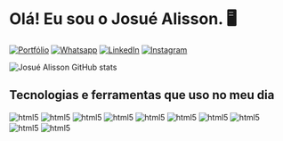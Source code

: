 # Olá! Eu sou o Josué Alisson. 🖥️

[![Portfólio](https://img.shields.io/badge/website-000000?style=for-the-badge&logo=About.me&logoColor=white)](https://josuealisson.vercel.app/)
[![Whatsapp](https://img.shields.io/badge/WhatsApp-25D366?style=for-the-badge&logo=whatsapp&logoColor=white)](https://api.whatsapp.com/send/?phone=%2B5581996197466&text=Quero+fazer+meu+or%C3%A7amento&type=phone_number&app_absent=0)
[![LinkedIn](https://img.shields.io/badge/LinkedIn-0077B5?style=for-the-badge&logo=linkedin&logoColor=white)](https://www.linkedin.com/in/josu%C3%A9-alisson-1612ab1aa/)
[![Instagram](https://img.shields.io/badge/Instagram-E4405F?style=for-the-badge&logo=instagram&logoColor=white)](https://www.instagram.com/josuedeveloper/)

![Josué Alisson GitHub stats](https://github-readme-stats.vercel.app/api?username=Josualisson&show_icons=true&theme=radical)

## Tecnologias e ferramentas que uso no meu dia

<div style="display: inline-block;">
<!-- HTML -->
    <img align="center" alt="html5" src="https://img.shields.io/badge/HTML-239120?style=for-the-badge&logo=html5&logoColor=white"/>
    <!-- CSS -->
    <img align="center" alt="html5" src="https://img.shields.io/badge/CSS3-1572B6?style=for-the-badge&logo=css3&logoColor=white"/>
    <!-- JAVASCRIPT -->
    <img align="center" alt="html5" src="https://img.shields.io/badge/JavaScript-F7DF1E?style=for-the-badge&logo=javascript&logoColor=black"/>
    <!-- REACT -->
    <img align="center" alt="html5" src="https://img.shields.io/badge/React-20232A?style=for-the-badge&logo=react&logoColor=61DAFB"/>
    <!-- GITHUB -->
    <img align="center" alt="html5" src="https://img.shields.io/badge/GitHub-100000?style=for-the-badge&logo=github&logoColor=white"/>
    <!-- GIT -->
    <img align="center" alt="html5" src="https://img.shields.io/badge/GIT-E44C30?style=for-the-badge&logo=git&logoColor=white"/>
    <!-- WORDPRESS -->
    <img align="center" alt="html5" src="https://img.shields.io/badge/Wordpress-21759B?style=for-the-badge&logo=wordpress&logoColor=white"/>
    <!-- BOOTSTRAP -->
    <img align="center" alt="html5" src="https://img.shields.io/badge/Bootstrap-563D7C?style=for-the-badge&logo=bootstrap&logoColor=white"/>
    <!-- MYSQL -->
    <img align="center" alt="html5" src="https://img.shields.io/badge/MySQL-005C84?style=for-the-badge&logo=mysql&logoColor=white"/>
    <!-- BRAVE -->
    <img align="center" alt="html5" src="https://img.shields.io/badge/Brave-FF1B2D?style=for-the-badge&logo=Brave&logoColor=white"/>
</div>
